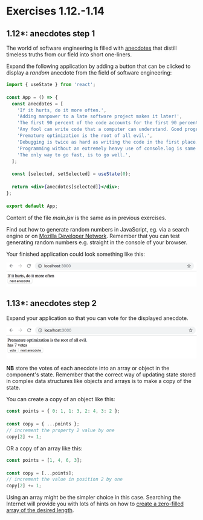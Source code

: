 # Exercises 1.12.-1.14

## 1.12\*: anecdotes step 1

The world of software engineering is filled with [anecdotes](https://www.comp.nus.edu.sg/~damithch/pages/SE-quotes.htm) that distill timeless truths from our field into short one-liners.

Expand the following application by adding a button that can be clicked to display a _random_ anecdote from the field of software engineering:

```jsx
import { useState } from 'react';

const App = () => {
  const anecdotes = [
    'If it hurts, do it more often.',
    'Adding manpower to a late software project makes it later!',
    'The first 90 percent of the code accounts for the first 90 percent of the development time...The remaining 10 percent of the code accounts for the other 90 percent of the development time.',
    'Any fool can write code that a computer can understand. Good programmers write code that humans can understand.',
    'Premature optimization is the root of all evil.',
    'Debugging is twice as hard as writing the code in the first place. Therefore, if you write the code as cleverly as possible, you are, by definition, not smart enough to debug it.',
    'Programming without an extremely heavy use of console.log is same as if a doctor would refuse to use x-rays or blood tests when diagnosing patients.',
    'The only way to go fast, is to go well.',
  ];

  const [selected, setSelected] = useState(0);

  return <div>{anecdotes[selected]}</div>;
};

export default App;
```

Content of the file _main.jsx_ is the same as in previous exercises.

Find out how to generate random numbers in JavaScript, eg. via a search engine or on [Mozilla Developer Network](https://developer.mozilla.org/en-US/). Remember that you can test generating random numbers e.g. straight in the console of your browser.

Your finished application could look something like this:

![anecdotes1](./assets/anecdotes1.png)

## 1.13\*: anecdotes step 2

Expand your application so that you can vote for the displayed anecdote.

![anecdotes2](./assets/anecdotes2.png)

**NB** store the votes of each anecdote into an array or object in the component's state. Remember that the correct way of updating state stored in complex data structures like objects and arrays is to make a copy of the state.

You can create a copy of an object like this:

```jsx
const points = { 0: 1, 1: 3, 2: 4, 3: 2 };

const copy = { ...points };
// increment the property 2 value by one
copy[2] += 1;
```

OR a copy of an array like this:

```jsx
const points = [1, 4, 6, 3];

const copy = [...points];
// increment the value in position 2 by one
copy[2] += 1;
```

Using an array might be the simpler choice in this case. Searching the Internet will provide you with lots of hints on how to [create a zero-filled array of the desired length](https://stackoverflow.com/questions/20222501/how-to-create-a-zero-filled-javascript-array-of-arbitrary-length/22209781).
